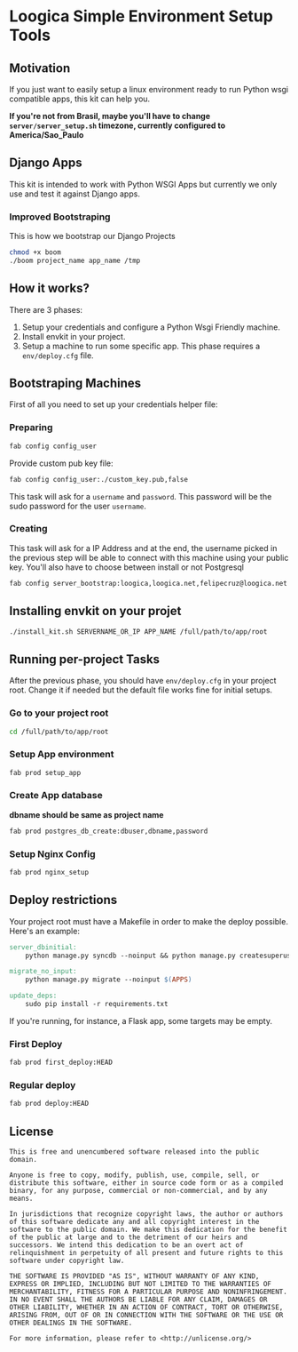 # Loogica Simple Environment Setup Tools

## Motivation

If you just want to easily setup a linux environment ready to run
Python wsgi compatible apps, this kit can help you.

**If you're not from Brasil, maybe you'll have to change `server/server_setup.sh`
  timezone, currently configured to America/Sao_Paulo**

## Django Apps

This kit is intended to work with Python WSGI Apps but currently we only use and test it against
Django apps.

### Improved Bootstraping
This is how we bootstrap our Django Projects

```sh
chmod +x boom
./boom project_name app_name /tmp
```

## How it works?

There are 3 phases:

1. Setup your credentials and configure a Python Wsgi Friendly machine.
2. Install envkit in your project.
3. Setup a machine to run some specific app. This phase requires a `env/deploy.cfg` file.

## Bootstraping Machines

First of all you need to set up your credentials helper file:

### Preparing

```sh
fab config config_user
```

Provide custom pub key file:

```sh
fab config config_user:./custom_key.pub,false
```

This task will ask for a `username` and `password`. This password will be the sudo password
for the user `username`.

### Creating 

This task will ask for a IP Address and at the end, the username picked in the previous
step will be able to connect with this machine using your public key. You'll also have
to choose between install or not Postgresql

```sh
fab config server_bootstrap:loogica,loogica.net,felipecruz@loogica.net
```

## Installing envkit on your projet

```sh
./install_kit.sh SERVERNAME_OR_IP APP_NAME /full/path/to/app/root
```

## Running per-project Tasks

After the previous phase, you should have `env/deploy.cfg` in your project root. Change
it if needed but the default file works fine for initial setups.

### Go to your project root

```sh
cd /full/path/to/app/root
```

### Setup App environment

```sh
fab prod setup_app
```

### Create App database

**dbname should be same as project name**

```sh
fab prod postgres_db_create:dbuser,dbname,password
```

### Setup Nginx Config

```sh
fab prod nginx_setup
```

## Deploy restrictions

Your project root must have a Makefile in order to make the deploy possible. Here's an example:

```Makefile
server_dbinitial:
	python manage.py syncdb --noinput && python manage.py createsuperuser --user admin --email admin@admin.com

migrate_no_input:
	python manage.py migrate --noinput $(APPS)

update_deps:
	sudo pip install -r requirements.txt
```

If you're running, for instance, a Flask app, some targets may be empty.

### First Deploy

```sh
fab prod first_deploy:HEAD
```

### Regular deploy

```sh
fab prod deploy:HEAD
```


## License

```
This is free and unencumbered software released into the public domain.

Anyone is free to copy, modify, publish, use, compile, sell, or
distribute this software, either in source code form or as a compiled
binary, for any purpose, commercial or non-commercial, and by any
means.

In jurisdictions that recognize copyright laws, the author or authors
of this software dedicate any and all copyright interest in the
software to the public domain. We make this dedication for the benefit
of the public at large and to the detriment of our heirs and
successors. We intend this dedication to be an overt act of
relinquishment in perpetuity of all present and future rights to this
software under copyright law.

THE SOFTWARE IS PROVIDED "AS IS", WITHOUT WARRANTY OF ANY KIND,
EXPRESS OR IMPLIED, INCLUDING BUT NOT LIMITED TO THE WARRANTIES OF
MERCHANTABILITY, FITNESS FOR A PARTICULAR PURPOSE AND NONINFRINGEMENT.
IN NO EVENT SHALL THE AUTHORS BE LIABLE FOR ANY CLAIM, DAMAGES OR
OTHER LIABILITY, WHETHER IN AN ACTION OF CONTRACT, TORT OR OTHERWISE,
ARISING FROM, OUT OF OR IN CONNECTION WITH THE SOFTWARE OR THE USE OR
OTHER DEALINGS IN THE SOFTWARE.

For more information, please refer to <http://unlicense.org/>
```
